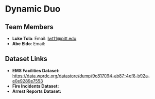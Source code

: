 # Dynamic Duo

## Team Members
- **Luke Tola**: Email: lwt11@pitt.edu  
- **Abe Eldo**:  Email: 
## Dataset Links
- **EMS Facilities Dataset:** https://data.wprdc.org/datastore/dump/9c817094-ab87-4ef8-b92a-e0e9289e7553
- **Fire Incidents Dataset:** 
- **Arrest Reports Dataset:** 
